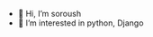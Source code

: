 - 👋 Hi, I’m soroush
- 👀 I’m interested in python, Django

<!---
falnero/falnero is a ✨ special ✨ repository because its `README.md` (this file) appears on your GitHub profile.
You can click the Preview link to take a look at your changes.
--->
